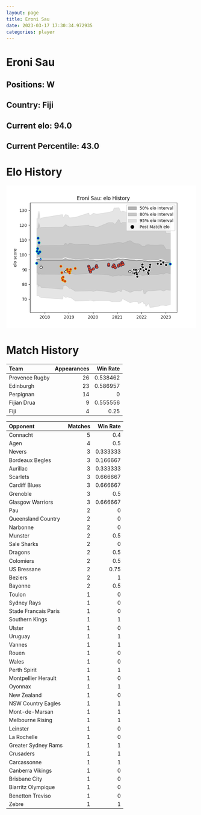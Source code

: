 ```yaml
---  
layout: page  
title: Eroni Sau  
date: 2023-03-17 17:30:34.972935  
categories: player  
---
```

# Eroni Sau

## Positions: W

## Country: Fiji

## Current elo: 94.0

## Current Percentile: 43.0

# Elo History


![elo history](history_EroniSau.png)
# Match History


| Team           |   Appearances |   Win Rate |
|:---------------|--------------:|-----------:|
| Provence Rugby |            26 |   0.538462 |
| Edinburgh      |            23 |   0.586957 |
| Perpignan      |            14 |   0        |
| Fijian Drua    |             9 |   0.555556 |
| Fiji           |             4 |   0.25     |

| Opponent             |   Matches |   Win Rate |
|:---------------------|----------:|-----------:|
| Connacht             |         5 |   0.4      |
| Agen                 |         4 |   0.5      |
| Nevers               |         3 |   0.333333 |
| Bordeaux Begles      |         3 |   0.166667 |
| Aurillac             |         3 |   0.333333 |
| Scarlets             |         3 |   0.666667 |
| Cardiff Blues        |         3 |   0.666667 |
| Grenoble             |         3 |   0.5      |
| Glasgow Warriors     |         3 |   0.666667 |
| Pau                  |         2 |   0        |
| Queensland Country   |         2 |   0        |
| Narbonne             |         2 |   0        |
| Munster              |         2 |   0.5      |
| Sale Sharks          |         2 |   0        |
| Dragons              |         2 |   0.5      |
| Colomiers            |         2 |   0.5      |
| US Bressane          |         2 |   0.75     |
| Beziers              |         2 |   1        |
| Bayonne              |         2 |   0.5      |
| Toulon               |         1 |   0        |
| Sydney Rays          |         1 |   0        |
| Stade Francais Paris |         1 |   0        |
| Southern Kings       |         1 |   1        |
| Ulster               |         1 |   0        |
| Uruguay              |         1 |   1        |
| Vannes               |         1 |   1        |
| Rouen                |         1 |   0        |
| Wales                |         1 |   0        |
| Perth Spirit         |         1 |   1        |
| Montpellier Herault  |         1 |   0        |
| Oyonnax              |         1 |   1        |
| New Zealand          |         1 |   0        |
| NSW Country Eagles   |         1 |   1        |
| Mont-de-Marsan       |         1 |   1        |
| Melbourne Rising     |         1 |   1        |
| Leinster             |         1 |   0        |
| La Rochelle          |         1 |   0        |
| Greater Sydney Rams  |         1 |   1        |
| Crusaders            |         1 |   1        |
| Carcassonne          |         1 |   1        |
| Canberra Vikings     |         1 |   0        |
| Brisbane City        |         1 |   0        |
| Biarritz Olympique   |         1 |   0        |
| Benetton Treviso     |         1 |   0        |
| Zebre                |         1 |   1        |